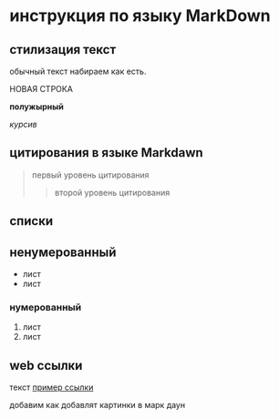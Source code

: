 # инструкция по языку MarkDown

## стилизация текст

обычный текст набираем как есть.

НОВАЯ СТРОКА

**полужырный**

*курсив*

## цитирования в языке Markdawn 
> первый уровень цитирования 
>> второй уровень цитирования 
## списки 
## ненумерованный
* лист 
* лист

### нумерованный 
1. лист
2. лист

## web ссылки 
текст [пример ссылки]("http.example.com" "сплываюшая подсказка")

добавим как добавлят картинки в марк даун

